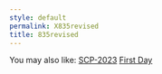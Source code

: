 ```yaml
---
style: default
permalink: X835revised
title: 835revised
---
```

You may also like:
[SCP-2023](http://scp-wiki.net/scp-2023)
[First Day](http://scp-wiki.net/first-day)